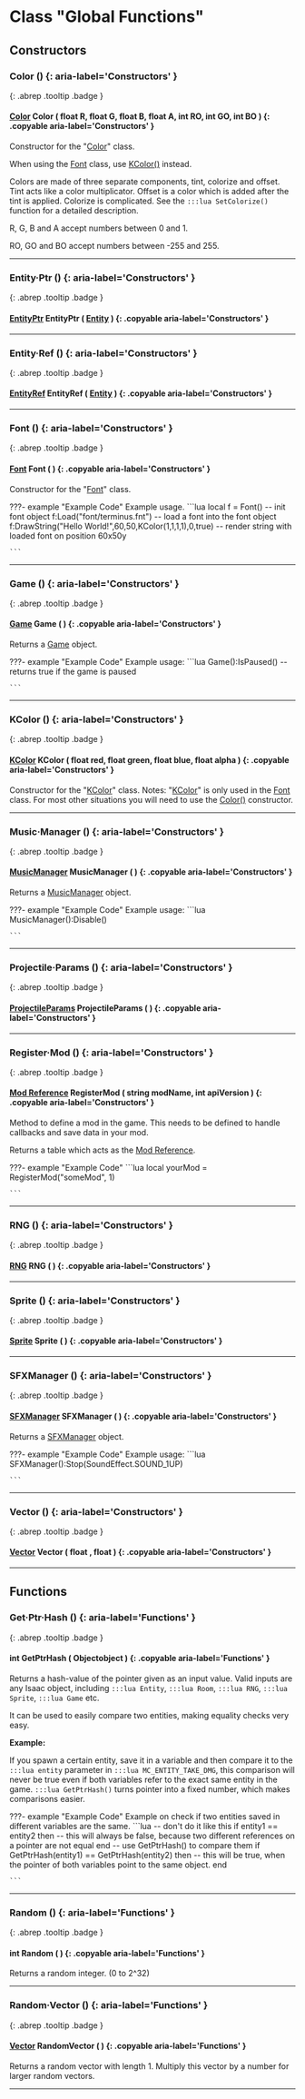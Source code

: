 # Class "Global Functions"
## Constructors
### Color () {: aria-label='Constructors' }
[ ](#){: .abrep .tooltip .badge }
#### [Color](../rep/Color) Color ( float R, float G, float B, float A, int RO, int GO, int BO ) {: .copyable aria-label='Constructors' }

Constructor for the "[Color](../rep/Color)" class.

When using the [Font](../rep/Font) class, use [KColor()](../rep/KColor) instead. 

Colors are made of three separate components, tint, colorize and offset. Tint acts like a color multiplicator. Offset is a color which is added after the tint is applied. Colorize is complicated. See the `:::lua SetColorize()` function for a detailed description.

R, G, B and A accept numbers between 0 and 1.

RO, GO and BO accept numbers between -255 and 255.
___ 
### Entity·Ptr () {: aria-label='Constructors' }
[ ](#){: .abrep .tooltip .badge }
#### [EntityPtr](../rep/EntityPtr) EntityPtr ( [Entity](../rep/Entity ) ) {: .copyable aria-label='Constructors' }

___ 
### Entity·Ref () {: aria-label='Constructors' }
[ ](#){: .abrep .tooltip .badge }
#### [EntityRef](../rep/EntityRef) EntityRef ( [Entity](../rep/Entity ) ) {: .copyable aria-label='Constructors' }

___ 
### Font () {: aria-label='Constructors' }
[ ](#){: .abrep .tooltip .badge }
#### [Font](../rep/Font) Font ( ) {: .copyable aria-label='Constructors' }

Constructor for the "[Font](../rep/Font)" class.

???- example "Example Code"
    Example usage.
    ```lua 
    local f = Font() -- init font object
    f:Load("font/terminus.fnt") -- load a font into the font object
    f:DrawString("Hello World!",60,50,KColor(1,1,1,1),0,true) -- render string with loaded font on position 60x50y
    
    ```

___ 
### Game () {: aria-label='Constructors' }
[ ](#){: .abrep .tooltip .badge }
#### [Game](../rep/Game) Game ( ) {: .copyable aria-label='Constructors' }

Returns a [Game](../rep/Game) object.

???- example "Example Code"
    Example usage:
    ```lua 
    Game():IsPaused()
    --returns true if the game is paused
    
    ```
___ 
### KColor () {: aria-label='Constructors' }
[ ](#){: .abrep .tooltip .badge }
#### [KColor](../rep/KColor) KColor ( float red, float green, float blue, float alpha ) {: .copyable aria-label='Constructors' }

Constructor for the "[KColor](../rep/KColor)" class.
Notes: "[KColor](../rep/KColor)" is only used in the [Font](../rep/Font) class. For most other situations you will need to use the [Color()](../rep/Color) constructor.
___ 
### Music·Manager () {: aria-label='Constructors' }
[ ](#){: .abrep .tooltip .badge }
#### [MusicManager](../rep/MusicManager) MusicManager ( ) {: .copyable aria-label='Constructors' }

Returns a [MusicManager](../rep/MusicManager) object.

???- example "Example Code"
    Example usage:
    ```lua 
    MusicManager():Disable()
    
    ```
___ 
### Projectile·Params () {: aria-label='Constructors' }
[ ](#){: .abrep .tooltip .badge }
#### [ProjectileParams](../rep/ProjectileParams) ProjectileParams ( ) {: .copyable aria-label='Constructors' }

___ 
### Register·Mod () {: aria-label='Constructors' }
[ ](#){: .abrep .tooltip .badge }
#### [Mod Reference](../rep/ModReference) RegisterMod ( string modName, int apiVersion ) {: .copyable aria-label='Constructors' }

Method to define a mod in the game. This needs to be defined to handle callbacks and save data in your mod.

Returns a table which acts as the [Mod Reference](../rep/ModReference).

???- example "Example Code"
    ```lua 
    local yourMod = RegisterMod("someMod", 1)
    
    ```

___ 
### RNG () {: aria-label='Constructors' }
[ ](#){: .abrep .tooltip .badge }
#### [RNG](../rep/RNG) RNG ( ) {: .copyable aria-label='Constructors' }

___ 
### Sprite () {: aria-label='Constructors' }
[ ](#){: .abrep .tooltip .badge }
#### [Sprite](../rep/Sprite) Sprite ( ) {: .copyable aria-label='Constructors' }

___ 
### SFXManager () {: aria-label='Constructors' }
[ ](#){: .abrep .tooltip .badge }
#### [SFXManager](../rep/SFXManager) SFXManager ( ) {: .copyable aria-label='Constructors' }

Returns a [SFXManager](../rep/SFXManager) object.

???- example "Example Code"
    Example usage:
    ```lua 
    SFXManager():Stop(SoundEffect.SOUND_1UP)
    
    ```
___ 
### Vector () {: aria-label='Constructors' }
[ ](#){: .abrep .tooltip .badge }
#### [Vector](../rep/Vector) Vector ( float , float ) {: .copyable aria-label='Constructors' }

___ 
## Functions
### Get·Ptr·Hash () {: aria-label='Functions' }
[ ](#){: .abrep .tooltip .badge }
#### int GetPtrHash ( Objectobject ) {: .copyable aria-label='Functions' }
Returns a hash-value of the pointer given as an input value. Valid inputs are any Isaac object, including `:::lua Entity`, `:::lua Room`, `:::lua RNG`, `:::lua Sprite`, `:::lua Game` etc.

It can be used to easily compare two entities, making equality checks very easy.

**Example:**

If you spawn a certain entity, save it in a variable and then compare it to the `:::lua entity` parameter in `:::lua MC_ENTITY_TAKE_DMG`, this comparison will never be true even if both variables refer to the exact same entity in the game. `:::lua GetPtrHash()` turns pointer into a fixed number, which makes comparisons easier.

???- example "Example Code"
    Example on check if two entities saved in different variables are the same.
    ```lua 
    -- don't do it like this
    if entity1 == entity2 then
        -- this will always be false, because two different references on a pointer are not equal
    end
    -- use GetPtrHash() to compare them
    if GetPtrHash(entity1) == GetPtrHash(entity2) then
        -- this will be true, when the pointer of both variables point to the same object.
    end
    
    ```

___ 
### Random () {: aria-label='Functions' }
[ ](#){: .abrep .tooltip .badge }
#### int Random ( ) {: .copyable aria-label='Functions' }
Returns a random integer. (0 to 2^32) 
___ 
### Random·Vector () {: aria-label='Functions' }
[ ](#){: .abrep .tooltip .badge }
#### [Vector](../rep/Vector) RandomVector ( ) {: .copyable aria-label='Functions' }
Returns a random vector with length 1. Multiply this vector by a number for larger random vectors.
___ 
